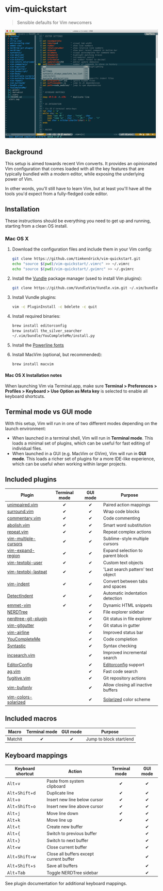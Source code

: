# vim-quickstart

> Sensible defaults for Vim newcomers

![Screenshot](screenshot.png)

## Background

This setup is aimed towards recent Vim converts. It provides an opinionated Vim configuration that comes loaded with all the key features that are typically bundled with a modern editor, while exposing the underlying power of Vim.

In other words, you'll still have to learn Vim, but at least you'll have all the tools you'd expect from a fully-fledged code editor.


## Installation

These instructions should be everything you need to get up and running, starting from a clean OS install.

### Mac OS X

1. Download the configuration files and include them in your Vim config:

	```bash
	git clone https://github.com/timkendrick/vim-quickstart.git
	echo "source $(pwd)/vim-quickstart/.vimrc" >> ~/.vimrc
	echo "source $(pwd)/vim-quickstart/.gvimrc" >> ~/.gvimrc
	```

2. Install the [Vundle](https://github.com/VundleVim/Vundle.vim) package manager (used to install Vim plugins):

	```bash
	git clone https://github.com/VundleVim/Vundle.vim.git ~/.vim/bundle/Vundle.vim
	```

3. Install Vundle plugins:

	```bash
	vim -c PluginInstall -c bdelete -c quit
	```

4. Install required binaries:

	```bash
	brew install editorconfig
	brew install the_silver_searcher
	~/.vim/bundle/YouCompleteMe/install.py
	```

5. Install the [Powerline fonts](https://github.com/powerline/fonts/archive/master.zip)

6. Install MacVim (optional, but recommended):

	```bash
	brew install macvim
	```

#### Mac OS X Installation notes

When launching Vim via Terminal.app, make sure **Terminal > Preferences > Profiles > Keyboard > Use Option as Meta key** is selected to enable all keyboard shortcuts.


## Terminal mode vs GUI mode

With this setup, Vim will run in one of two different modes depending on the launch environment:

- When launched in a terminal shell, Vim will run in **Terminal mode**. This loads a minimal set of plugins, which can be useful for fast editing of individual files.
- When launched in a GUI (e.g. MacVim or GVim), Vim will run in **GUI mode**. This loads a richer set of plugins for a more IDE-like experience, which can be useful when working within larger projects.


## Included plugins

| Plugin | Terminal mode | GUI mode | Purpose |
| ------ | :-----------: | :------: | ------- |
| [unimpaired.vim](https://github.com/tpope/vim-unimpaired) | ✔︎ | ✔︎ | Paired action mappings |
| [surround.vim](https://github.com/tpope/vim-surround) | ✔︎ | ✔︎ | Wrap code blocks |
| [commentary.vim](https://github.com/tpope/vim-commentary) | ✔︎ | ✔︎ | Code commenting |
| [abolish.vim](https://github.com/tpope/vim-abolish) | ✔︎ | ✔︎ | Smart word substitution |
| [repeat.vim](https://github.com/tpope/vim-repeat) | ✔︎ | ✔︎ | Repeat complex actions |
| [vim-multiple-cursors](https://github.com/terryma/vim-multiple-cursors) | ✔︎ | ✔︎ | Sublime-style multiple cursors |
| [vim-expand-region](https://github.com/terryma/vim-expand-region) | ✔︎ | ✔︎ | Expand selection to parent block |
| [vim-textobj-user](https://github.com/kana/vim-textobj-user) | ✔︎ | ✔︎ | Custom text objects |
| [vim-textobj-lastpat](https://github.com/kana/vim-textobj-lastpat) | ✔︎ | ✔︎ | 'Last search pattern' text object |
| [vim-indent](https://github.com/timkendrick/vim-indent) | ✔︎ | ✔︎ | Convert between tabs and spaces |
| [DetectIndent](https://github.com/roryokane/detectindent) | ✔︎ | ✔︎ | Automatic indentation detection |
| [emmet-vim](https://github.com/mattn/emmet-vim) | ✔︎ | ✔︎ | Dynamic HTML snippets |
| [NERDTree](https://github.com/scrooloose/nerdtree) | | ✔︎ | File explorer sidebar |
| [nerdtree-git-plugin](https://github.com/Xuyuanp/nerdtree-git-plugin) | | ✔︎ | Git status in file explorer |
| [vim-gitgutter](https://github.com/airblade/vim-gitgutter) | | ✔︎ | Git status in gutter |
| [vim-airline](https://github.com/bling/vim-airline) | | ✔︎ | Improved status bar |
| [YouCompleteMe](https://github.com/Valloric/YouCompleteMe) | | ✔︎ | Code completion |
| [Syntastic](https://github.com/scrooloose/syntastic) | | ✔︎ | Syntax checking |
| [incsearch.vim](https://github.com/haya14busa/incsearch.vim) | | ✔︎ | Improved incremental search |
| [EditorConfig](https://github.com/editorconfig/editorconfig-vim) | | ✔︎ | [Editorconfig](http://editorconfig.org/) support |
| [ag.vim](https://github.com/rking/ag.vim) | | ✔︎ | Fast code search |
| [fugitive.vim](https://github.com/tpope/vim-fugitive) | | ✔︎ | Git repository actions |
| [vim-bufonly](https://github.com/schickling/vim-bufonly) | | ✔︎ | Allow closing all inactive buffers |
| [vim-colors-solarized](https://github.com/altercation/vim-colors-solarized) | | ✔︎ | [Solarized](http://ethanschoonover.com/solarized) color scheme |


## Included macros

| Macro | Terminal mode | GUI mode | Purpose |
| ----- | :-----------: | :------: | ------- |
| Matchit | ✔︎ | ✔︎ | Jump to block start/end |



## Keyboard mappings

| Keyboard shortcut | Action | Terminal mode | GUI mode |
| ----------------- | ------ | :-----------: | :------: |
| <kbd>Alt</kbd>+<kbd>v</kbd> | Paste from system clipboard | ✔︎ | ✔︎ |
| <kbd>Alt</kbd>+<kbd>Shift</kbd>+<kbd>d</kbd> | Duplicate line | ✔︎ | ✔︎ |
| <kbd>Alt</kbd>+<kbd>o</kbd> | Insert new line below cursor | ✔︎ | ✔︎ |
| <kbd>Alt</kbd>+<kbd>Shift</kbd>+<kbd>o</kbd> | Insert new line above cursor | ✔︎ | ✔︎ |
| <kbd>Alt</kbd>+<kbd>j</kbd> | Move line down | ✔︎ | ✔︎ |
| <kbd>Alt</kbd>+<kbd>k</kbd> | Move line up | ✔︎ | ✔︎ |
| <kbd>Alt</kbd>+<kbd>t</kbd> | Create new buffer | | ✔︎ |
| <kbd>Alt</kbd>+<kbd>{</kbd> | Switch to previous buffer | | ✔︎ |
| <kbd>Alt</kbd>+<kbd>}</kbd> | Switch to next buffer | | ✔︎ |
| <kbd>Alt</kbd>+<kbd>w</kbd> | Close current buffer | | ✔︎ |
| <kbd>Alt</kbd>+<kbd>Shift</kbd>+<kbd>w</kbd> | Close all buffers except current buffer | | ✔︎ |
| <kbd>Alt</kbd>+<kbd>Shift</kbd>+<kbd>s</kbd> | Save all buffers | | ✔︎ |
| <kbd>Alt</kbd>+<kbd>Tab</kbd> | Toggle NERDTree sidebar | | ✔︎ |

See plugin documentation for additional keyboard mappings.
